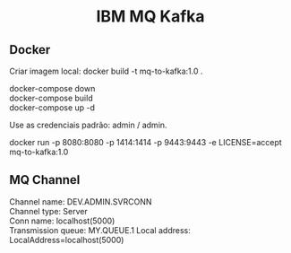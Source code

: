 # <center>IBM MQ Kafka </center>


## Docker
Criar imagem local: docker build -t mq-to-kafka:1.0 .</br>

docker-compose down</br>
docker-compose build</br>
docker-compose up -d

Use as credenciais padrão: admin / admin.

docker run -p 8080:8080 -p 1414:1414 -p 9443:9443 -e LICENSE=accept mq-to-kafka:1.0

## MQ Channel
Channel name: DEV.ADMIN.SVRCONN</br>
Channel type: Server</br>
Conn name: localhost(5000)</br>
Transmission queue: MY.QUEUE.1
Local address: LocalAddress=localhost(5000)

